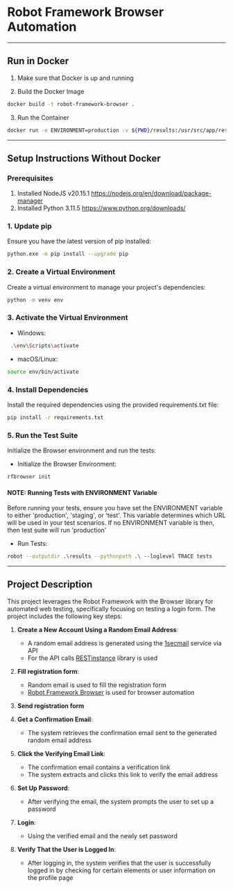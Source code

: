 # Robot Framework Browser Automation


***

## Run in Docker

1. Make sure that Docker is up and running


2. Build the Docker Image
```sh
docker build -t robot-framework-browser .
```

3. Run the Container
```sh
docker run -e ENVIRONMENT=production -v ${PWD}/results:/usr/src/app/results -v ${PWD}/tests:/usr/src/app/tests -v ${PWD}/resources:/usr/src/app/resources robot-framework-browser
```

***

## Setup Instructions Without Docker

### Prerequisites
1. Installed NodeJS v20.15.1 https://nodejs.org/en/download/package-manager
2. Installed Python 3.11.5 https://www.python.org/downloads/


### 1. Update pip
Ensure you have the latest version of pip installed:

```sh
python.exe -m pip install --upgrade pip
```

### 2. Create a Virtual Environment
Create a virtual environment to manage your project's dependencies:

```sh
python -m venv env
```
### 3. Activate the Virtual Environment

* Windows:

```sh
 .\env\Scripts\activate
```    
    
* macOS/Linux:             

```sh
source env/bin/activate 
```

### 4. Install Dependencies
Install the required dependencies using the provided requirements.txt file:

```sh
pip install -r requirements.txt
```

### 5. Run the Test Suite
Initialize the Browser environment and run the tests:

* Initialize the Browser Environment:
```sh
rfbrowser init
```

#### NOTE: Running Tests with ENVIRONMENT Variable
Before running your tests, ensure you have set the ENVIRONMENT variable to either 'production', 'staging', or 'test'. This variable determines which URL will be used in your test scenarios. If no ENVIRONMENT variable is then, then test suite will run 'production'

* Run Tests:
```sh
robot --outputdir .\results --pythonpath .\ --loglevel TRACE tests
```

***

## Project Description

This project leverages the Robot Framework with the Browser library for automated web testing, specifically focusing on testing a login form. The project includes the following key steps:

1. **Create a New Account Using a Random Email Address**:
    - A random email address is generated using the [1secmail](https://www.1secmail.com/api/#) service via API
    - For the API calls [RESTinstance](https://asyrjasalo.github.io/RESTinstance/) library is used 
   
2. **Fill registration form**: 
    - Random email is used to fill the registration form 
    - [Robot Framework Browser](https://github.com/MarketSquare/robotframework-browser) is used for browser automation

3. **Send registration form**
   
4. **Get a Confirmation Email**:
    - The system retrieves the confirmation email sent to the generated random email address

5. **Click the Verifying Email Link**:
    - The confirmation email contains a verification link
    - The system extracts and clicks this link to verify the email address

6. **Set Up Password**:
    - After verifying the email, the system prompts the user to set up a password

7. **Login**:
    - Using the verified email and the newly set password

8. **Verify That the User is Logged In**:
    - After logging in, the system verifies that the user is successfully logged in by checking for certain elements or user information on the profile page


